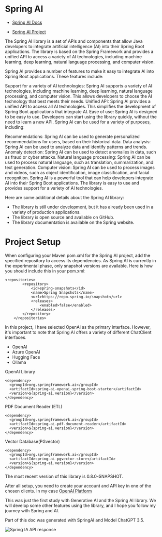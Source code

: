 # Spring AI


* [Spring AI Docs](https://docs.spring.io/spring-ai/reference/)

* [Spring AI Project](https://github.com/spring-projects/spring-ai)



The Spring AI library is a set of APIs and components that allow Java developers to integrate artificial intelligence (AI) into their Spring Boot applications. The library is based on the Spring Framework and provides a unified API to access a variety of AI technologies, including machine learning, deep learning, natural language processing, and computer vision.

Spring AI provides a number of features to make it easy to integrate AI into Spring Boot applications. These features include:

Support for a variety of AI technologies: Spring AI supports a variety of AI technologies, including machine learning, deep learning, natural language processing, and computer vision. This allows developers to choose the AI technology that best meets their needs.
Unified API: Spring AI provides a unified API to access all AI technologies. This simplifies the development of Spring Boot applications that integrate AI.
Ease of use: Spring AI is designed to be easy to use. Developers can start using the library quickly, without the need to learn a new API.
Spring AI can be used for a variety of purposes, including:

Recommendations: Spring AI can be used to generate personalized recommendations for users, based on their historical data.
Data analysis: Spring AI can be used to analyze data and identify patterns and trends.
Anomaly detection: Spring AI can be used to detect anomalies in data, such as fraud or cyber attacks.
Natural language processing: Spring AI can be used to process natural language, such as translation, summarization, and text generation.
Computer vision: Spring AI can be used to process images and videos, such as object identification, image classification, and facial recognition.
Spring AI is a powerful tool that can help developers integrate AI into their Spring Boot applications. The library is easy to use and provides support for a variety of AI technologies.

Here are some additional details about the Spring AI library:

* The library is still under development, but it has already been used in a variety of production applications.
* The library is open source and available on GitHub.
* The library documentation is available on the Spring website.

# Project Setup

When configuring your Maven pom.xml for the Spring AI project, add the specified repository to access its dependencies. As Spring AI is currently in the experimental phase, only snapshot versions are available. Here is how you should include this in your pom.xml:

```
<repositories>
        <repository>
            <id>spring-snapshots</id>
            <name>Spring Snapshots</name>
            <url>https://repo.spring.io/snapshot</url>
            <releases>
                <enabled>false</enabled>
            </releases>
        </repository>
    </repositories>
```

In this project, I have selected OpenAI as the primary interface. However, it's important to note that Spring AI offers a variety of different ChatClient interfaces.

* OpenAI
* Azure OpenAI
* Hugging Face
* Ollama

OpenAI Library
```
<dependency>
  <groupId>org.springframework.ai</groupId>
  <artifactId>spring-ai-openai-spring-boot-starter</artifactId>
  <version>${spring-ai.version}</version>
</dependency>
```
PDF Document Reader (ETL)
```
<dependency>
  <groupId>org.springframework.ai</groupId>
  <artifactId>spring-ai-pdf-document-reader</artifactId>
  <version>${spring-ai.version}</version>
</dependency>
```
Vector Database(PGvector) 
```
<dependency>
  <groupId>org.springframework.ai</groupId>
  <artifactId>spring-ai-pgvector-store</artifactId>
  <version>${spring-ai.version}</version>
</dependency>
```

The most recent version of this library is 0.8.0-SNAPSHOT.

After all setup, you need to create your account and API key in one of the chosen clients. In my case [OpenAI Platform](https://platform.openai.com/docs/overview)

This was just the first study with Generative AI and the Spring AI library. We will develop some other features using the library, and I hope you follow my journey with Spring and AI.

Part of this doc was generated with SpringAI and Model ChatGPT 3.5.

![Spring IA API response](https://dev-to-uploads.s3.amazonaws.com/uploads/articles/yi9dfqbsz24sihqlc00d.png)
